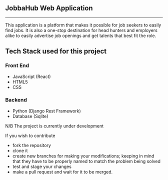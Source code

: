 ## JobbaHub Web Application
-------------------------------------------------------

This application is a platform that makes it possible for 
job seekers to easily find jobs.
It is also a one-stop destination for head hunters and employers
alike to easily advertise job openings and get talents that best 
fit the role.

## Tech Stack used for this project

### Front End

- JavaScript (React)
- HTML5
- CSS

### Backend

- Python (Django Rest Framework)
- Database (Sqlite)


N/B The project is currently under development

If you wish to contribute
- fork the repository 
- clone it
- create new branches for making your modifications; keeping in mind
that they have to be properly named to match the problem being solved
- test and stage your changes
- make a pull request and wait for it to be merged.
